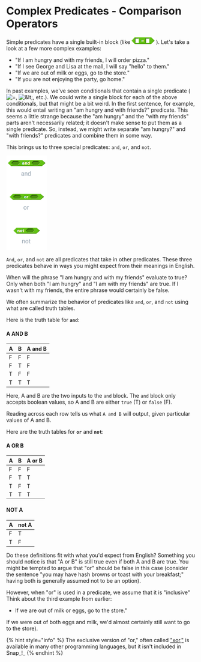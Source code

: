 # Complex Predicates - Comparison Operators

Simple predicates have a single built-in block \(like ![](../.gitbook/assets/image%20%28124%29.png) \). Let's take a look at a few more complex examples:

* "If I am hungry and with my friends, I will order pizza." 
* "If I see George and Lisa at the mall, I will say "hello" to them."
* "If we are out of milk or eggs, go to the store."
* "If you are not enjoying the party, go home."

 In past examples, we've seen conditionals that contain a single predicate \(![=](https://beautyjoy.github.io/bjc-r/img/blocks/equals.png), ![&amp;lt;](https://beautyjoy.github.io/bjc-r/img/blocks/less-than.png), etc.\). We could write a single block for each of the above conditionals, but that might be a bit weird. In the first sentence, for example, this would entail writing an "am hungry and with friends?" predicate. This seems a little strange because the "am hungry" and the "with my friends" parts aren't necessarily related; it doesn't make sense to put them as a single predicate. So, instead, we might write separate "am hungry?" and "with friends?" predicates and combine them in some way. 

This brings us to three special predicates: `and`, `or`, and `not`.

![](../.gitbook/assets/image%20%2867%29.png)

`And`, `or`, and `not` are all predicates that take in other predicates. These three predicates behave in ways you might expect from their meanings in English. 

When will the phrase "I am hungry and with my friends" evaluate to true? Only when both "I am hungry" and "I am with my friends" are true. If I wasn't with my friends, the entire phrase would certainly be false. 

We often summarize the behavior of predicates like `and`, `or`, and `not` using what are called truth tables. 

Here is the truth table for **`and`**:

#### A AND B

| A | B | A and B |
| :--- | :--- | :--- |
| F | F | F |
| F | T | F |
| T | F | F |
| T | T | T |

Here, A and B are the two inputs to the `and` block. The `and` block only accepts boolean values, so A and B are either `true` \(T\) or `false` \(F\). 

Reading across each row tells us what `A and B` will output, given particular values of A and B. 

Here are the truth tables for **`or`** and **`not`**:

#### A OR B

| A | B | A or B |
| :--- | :--- | :--- |
| F | F | F |
| F | T | T |
| T | F | T |
| T | T | T |

#### NOT A

| A | not A |
| :--- | :--- |
| F | T |
| T | F |

Do these definitions fit with what you'd expect from English? Something you should notice is that "A or B" is still true even if both A and B are true. You might be tempted to argue that "or" should be false in this case \(consider the sentence "you may have hash browns or toast with your breakfast;" having both is generally assumed not to be an option\). 

However, when "or" is used in a predicate, we assume that it is "inclusive"  Think about the third example from earlier:

* If we are out of milk or eggs, go to the store."

 If we were out of both eggs and milk, we'd almost certainly still want to go to the store\). 

{% hint style="info" %}
The exclusive version of "or," often called ["xor,"](http://en.wikipedia.org/wiki/Xor) is available in many other programming languages, but it isn't included in Snap_!_
{% endhint %}





